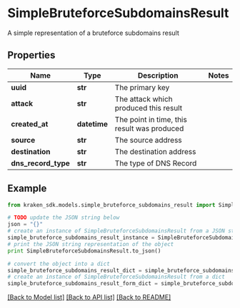 # SimpleBruteforceSubdomainsResult

A simple representation of a bruteforce subdomains result

## Properties
Name | Type | Description | Notes
------------ | ------------- | ------------- | -------------
**uuid** | **str** | The primary key | 
**attack** | **str** | The attack which produced this result | 
**created_at** | **datetime** | The point in time, this result was produced | 
**source** | **str** | The source address | 
**destination** | **str** | The destination address | 
**dns_record_type** | **str** | The type of DNS Record | 

## Example

```python
from kraken_sdk.models.simple_bruteforce_subdomains_result import SimpleBruteforceSubdomainsResult

# TODO update the JSON string below
json = "{}"
# create an instance of SimpleBruteforceSubdomainsResult from a JSON string
simple_bruteforce_subdomains_result_instance = SimpleBruteforceSubdomainsResult.from_json(json)
# print the JSON string representation of the object
print SimpleBruteforceSubdomainsResult.to_json()

# convert the object into a dict
simple_bruteforce_subdomains_result_dict = simple_bruteforce_subdomains_result_instance.to_dict()
# create an instance of SimpleBruteforceSubdomainsResult from a dict
simple_bruteforce_subdomains_result_form_dict = simple_bruteforce_subdomains_result.from_dict(simple_bruteforce_subdomains_result_dict)
```
[[Back to Model list]](../README.md#documentation-for-models) [[Back to API list]](../README.md#documentation-for-api-endpoints) [[Back to README]](../README.md)


